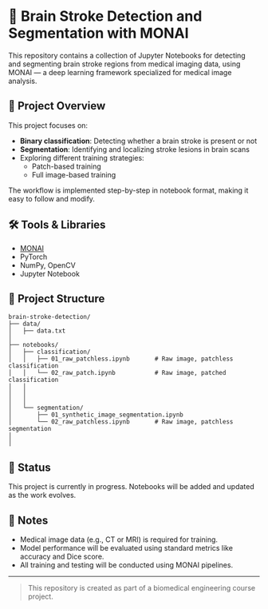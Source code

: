 # 🧠 Brain Stroke Detection and Segmentation with MONAI

This repository contains a collection of Jupyter Notebooks for detecting and segmenting brain stroke regions from medical imaging data, using MONAI — a deep learning framework specialized for medical image analysis.

## 📌 Project Overview
This project focuses on:
- **Binary classification**: Detecting whether a brain stroke is present or not  
- **Segmentation**: Identifying and localizing stroke lesions in brain scans  
- Exploring different training strategies:
  - Patch-based training  
  - Full image-based training

The workflow is implemented step-by-step in notebook format, making it easy to follow and modify.

## 🛠️ Tools & Libraries
- [MONAI](https://monai.io/)
- PyTorch
- NumPy, OpenCV
- Jupyter Notebook

## 📁 Project Structure 
```
brain-stroke-detection/
├── data/
│   ├── data.txt
│
├── notebooks/
│   ├── classification/
│   │   ├── 01_raw_patchless.ipynb       # Raw image, patchless classification
│   │   └── 02_raw_patch.ipynb           # Raw image, patched classification
│   │   
│   │   
│   │
│   └── segmentation/
│       ├── 01_synthetic_image_segmentation.ipynb
│       └── 02_raw_patchless.ipynb       # Raw image, patchless segmentation
│       
│       
```

## 🚧 Status
This project is currently in progress. Notebooks will be added and updated as the work evolves.  

## 📌 Notes
- Medical image data (e.g., CT or MRI) is required for training.
- Model performance will be evaluated using standard metrics like accuracy and Dice score.
- All training and testing will be conducted using MONAI pipelines.

---

> This repository is created as part of a biomedical engineering course project.
